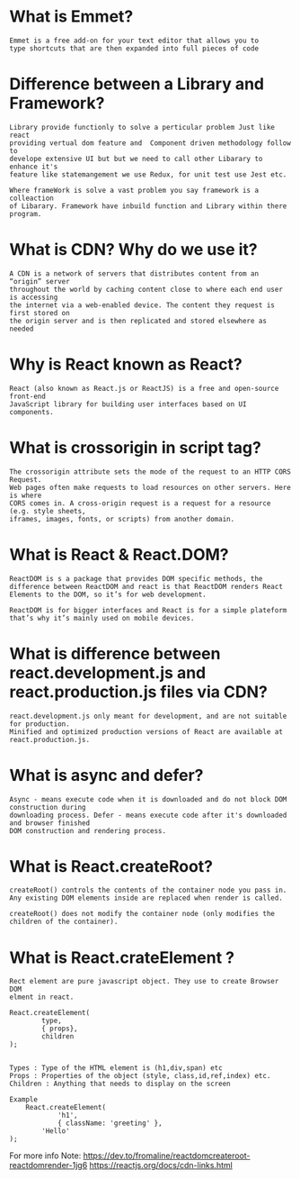 # What is Emmet?
	Emmet is a free add-on for your text editor that allows you to 
	type shortcuts that are then expanded into full pieces of code


# Difference between a Library and Framework?
	Library provide functionly to solve a perticular problem Just like react 
	providing vertual dom feature and  Component driven methodology follow to 
	develope extensive UI but but we need to call other Libarary to enhance it's 
	feature like statemangement we use Redux, for unit test use Jest etc. 

	Where frameWork is solve a vast problem you say framework is a colleaction 
	of Libarary. Framework have inbuild function and Library within there program.


# What is CDN? Why do we use it?
	A CDN is a network of servers that distributes content from an “origin” server 
	throughout the world by caching content close to where each end user is accessing 
	the internet via a web-enabled device. The content they request is first stored on 
	the origin server and is then replicated and stored elsewhere as needed


# Why is React known as React?
	React (also known as React.js or ReactJS) is a free and open-source front-end 
	JavaScript library for building user interfaces based on UI components.


# What is crossorigin in script tag?
	The crossorigin attribute sets the mode of the request to an HTTP CORS Request. 
	Web pages often make requests to load resources on other servers. Here is where 
	CORS comes in. A cross-origin request is a request for a resource (e.g. style sheets, 
	iframes, images, fonts, or scripts) from another domain.


# What is React & React.DOM?
	ReactDOM is s a package that provides DOM specific methods, the 
	difference between ReactDOM and react is that ReactDOM renders React 
	Elements to the DOM, so it’s for web development.

	ReactDOM is for bigger interfaces and React is for a simple plateform 
	that’s why it’s mainly used on mobile devices.


# What is difference between react.development.js and react.production.js files via CDN?
	react.development.js only meant for development, and are not suitable for production. 
	Minified and optimized production versions of React are available at react.production.js.


# What is async and defer?
	Async - means execute code when it is downloaded and do not block DOM construction during 
	downloading process. Defer - means execute code after it's downloaded and browser finished 
	DOM construction and rendering process.


# What is React.createRoot?
	createRoot() controls the contents of the container node you pass in. 
	Any existing DOM elements inside are replaced when render is called.

	createRoot() does not modify the container node (only modifies the 
	children of the container).

	
# What is React.crateElement ?
	Rect element are pure javascript object. They use to create Browser DOM 
	elment in react.

	React.createElement(
    		type,
    		{ props},
    		children
  	);


	Types : Type of the HTML element is (h1,div,span) etc
	Props : Properties of the object (style, class,id,ref,index) etc.
	Children : Anything that needs to display on the screen

	Example 
		React.createElement(
    			'h1',
    			{ className: 'greeting' },
    		'Hello'
  	);

For more info Note: https://dev.to/fromaline/reactdomcreateroot-reactdomrender-1jg6
						https://reactjs.org/docs/cdn-links.html
